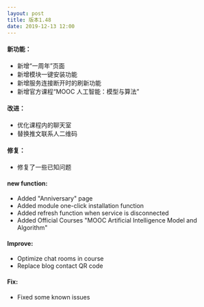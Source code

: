```yaml
---
layout: post
title: 版本1.48
date: 2019-12-13 12:00
---
```

#### 新功能：
- 新增“一周年”页面
- 新增模块一键安装功能
- 新增服务连接断开时的刷新功能
- 新增官方课程“MOOC 人工智能：模型与算法”

#### 改进：
- 优化课程内的聊天室
- 替换推文联系人二维码

#### 修复：
- 修复了一些已知问题

#### new function:
- Added "Anniversary" page
- Added module one-click installation function
- Added refresh function when service is disconnected
- Added Official Courses "MOOC Artificial Intelligence Model and Algorithm"
#### Improve:
- Optimize chat rooms in course
- Replace blog contact QR code

#### Fix:
- Fixed some known issues
